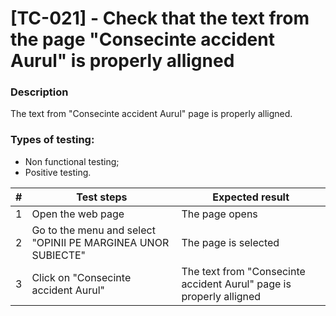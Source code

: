 # **[TC-021] - Check that the text from the page "Consecinte accident Aurul" is properly alligned**

### **Description**

The text from "Consecinte accident Aurul" page is properly alligned.

### **Types of testing:**

- Non functional testing;
- Positive testing.

| #   | **Test steps**                                               | **Expected result**                                                 |
| --- | ------------------------------------------------------------ | ------------------------------------------------------------------- |
| 1   | Open the web page                                            | The page opens                                                      |
| 2   | Go to the menu and select "OPINII PE MARGINEA UNOR SUBIECTE" | The page is selected                                                |
| 3   | Click on "Consecinte accident Aurul"                         | The text from "Consecinte accident Aurul" page is properly alligned |
